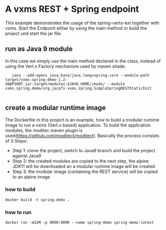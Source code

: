 # A  vxms REST + Spring endpoint 
This example demonstrates the usage of the spring-vertx-ext together with vxms. 
Start the Endpoint either by using the main method or build the project und start the jar file. 



## run as Java 9 module
In this case we simply use the main method declared in the class, instead of using the Vert.x Factory mechanism used by maven shade.

```shell
   java --add-opens java.base/java.lang=spring.core --module-path target/vxms-spring-demo-1.2-SNAPSHOT.jar:target/modules:$JAVA_HOME/jmods/ --module vxms.spring.demo/org.jacpfx.vxms.spring.SimpleSpringRESTStaticInit
  
``` 

## create a modular runtime image
The Dockerfile in this project is an example, how to build a modular runtime image to run a vxms (Vert.x based) application. To build the application modules, the moditec maven plugin is used(https://github.com/moditect/moditect). Basically the process consists of 3 Steps:
- Step 1: clone the project, switch to Java9 branch and build the project against Java9
- Step 2: the created modules are copied to the next step, the alpine JDK11 will be downloaded an a modular runtime image will be created
- Step 3: the modular image (containing the REST service) will be copied to an alpine image

### how to build
```shell
docker build -t spring-demo .
```
### how to run
```shell
docker run -m32M -p 9090:9090 --name spring-demo spring-demo:latest
```

